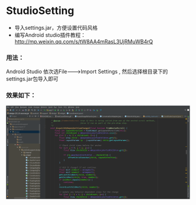 # StudioSetting
 - 导入settings.jar，方便设置代码风格
 - 编写Android studio插件教程： 
 http://mp.weixin.qq.com/s/tW8AA4mRasL3UjRMuWB4rQ
 
 
### 用法：
Android Studio 依次选File--->Import Settings , 然后选择根目录下的settings.jar包导入即可
### 效果如下：

![image](https://github.com/zongkaili/AndroidStudioSetting/blob/master/%E6%88%AA%E5%9B%BE.png)
